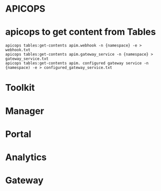 # APICOPS

  # apicops to get content from Tables

  ```
  apicops tables:get-contents apim.webhook -n {namespace} -e > webhook.txt
  apicops tables:get-contents apim.gateway_service -n {namespace} > gateway_service.txt
  apicops tables:get-contents apim. configured gateway service -n {namespace) -e > configured_gateway_service.txt
  ```
# Toolkit

# Manager
# Portal
# Analytics
# Gateway
